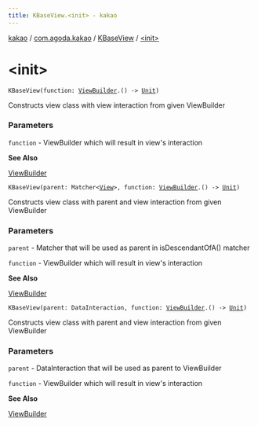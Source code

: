```yaml
---
title: KBaseView.<init> - kakao
---
```


[kakao](../../index.html) / [com.agoda.kakao](../index.html) / [KBaseView](index.html) / [&lt;init&gt;](.)

# &lt;init&gt;

`KBaseView(function: `[`ViewBuilder`](../-view-builder/index.html)`.() -> `[`Unit`](https://kotlinlang.org/api/latest/jvm/stdlib/kotlin/-unit/index.html)`)`

Constructs view class with view interaction from given ViewBuilder

### Parameters

`function` - ViewBuilder which will result in view's interaction

**See Also**

[ViewBuilder](../-view-builder/index.html)

`KBaseView(parent: Matcher<`[`View`](https://developer.android.com/reference/android/view/View.html)`>, function: `[`ViewBuilder`](../-view-builder/index.html)`.() -> `[`Unit`](https://kotlinlang.org/api/latest/jvm/stdlib/kotlin/-unit/index.html)`)`

Constructs view class with parent and view interaction from given ViewBuilder

### Parameters

`parent` - Matcher that will be used as parent in isDescendantOfA() matcher

`function` - ViewBuilder which will result in view's interaction

**See Also**

[ViewBuilder](../-view-builder/index.html)

`KBaseView(parent: DataInteraction, function: `[`ViewBuilder`](../-view-builder/index.html)`.() -> `[`Unit`](https://kotlinlang.org/api/latest/jvm/stdlib/kotlin/-unit/index.html)`)`

Constructs view class with parent and view interaction from given ViewBuilder

### Parameters

`parent` - DataInteraction that will be used as parent to ViewBuilder

`function` - ViewBuilder which will result in view's interaction

**See Also**

[ViewBuilder](../-view-builder/index.html)

